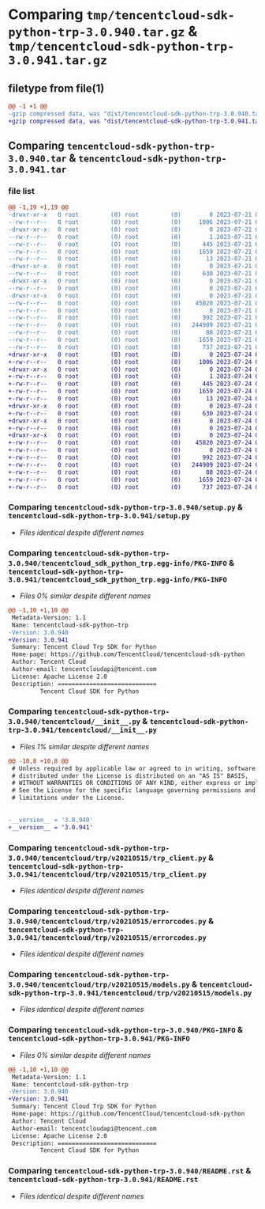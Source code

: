 # Comparing `tmp/tencentcloud-sdk-python-trp-3.0.940.tar.gz` & `tmp/tencentcloud-sdk-python-trp-3.0.941.tar.gz`

## filetype from file(1)

```diff
@@ -1 +1 @@
-gzip compressed data, was "dist/tencentcloud-sdk-python-trp-3.0.940.tar", last modified: Fri Jul 21 00:52:30 2023, max compression
+gzip compressed data, was "dist/tencentcloud-sdk-python-trp-3.0.941.tar", last modified: Mon Jul 24 00:46:57 2023, max compression
```

## Comparing `tencentcloud-sdk-python-trp-3.0.940.tar` & `tencentcloud-sdk-python-trp-3.0.941.tar`

### file list

```diff
@@ -1,19 +1,19 @@
-drwxr-xr-x   0 root         (0) root         (0)        0 2023-07-21 00:52:30.000000 tencentcloud-sdk-python-trp-3.0.940/
--rw-r--r--   0 root         (0) root         (0)     1006 2023-07-21 00:52:30.000000 tencentcloud-sdk-python-trp-3.0.940/setup.py
-drwxr-xr-x   0 root         (0) root         (0)        0 2023-07-21 00:52:30.000000 tencentcloud-sdk-python-trp-3.0.940/tencentcloud_sdk_python_trp.egg-info/
--rw-r--r--   0 root         (0) root         (0)        1 2023-07-21 00:52:30.000000 tencentcloud-sdk-python-trp-3.0.940/tencentcloud_sdk_python_trp.egg-info/dependency_links.txt
--rw-r--r--   0 root         (0) root         (0)      445 2023-07-21 00:52:30.000000 tencentcloud-sdk-python-trp-3.0.940/tencentcloud_sdk_python_trp.egg-info/SOURCES.txt
--rw-r--r--   0 root         (0) root         (0)     1659 2023-07-21 00:52:30.000000 tencentcloud-sdk-python-trp-3.0.940/tencentcloud_sdk_python_trp.egg-info/PKG-INFO
--rw-r--r--   0 root         (0) root         (0)       13 2023-07-21 00:52:30.000000 tencentcloud-sdk-python-trp-3.0.940/tencentcloud_sdk_python_trp.egg-info/top_level.txt
-drwxr-xr-x   0 root         (0) root         (0)        0 2023-07-21 00:52:30.000000 tencentcloud-sdk-python-trp-3.0.940/tencentcloud/
--rw-r--r--   0 root         (0) root         (0)      630 2023-07-21 00:52:30.000000 tencentcloud-sdk-python-trp-3.0.940/tencentcloud/__init__.py
-drwxr-xr-x   0 root         (0) root         (0)        0 2023-07-21 00:52:30.000000 tencentcloud-sdk-python-trp-3.0.940/tencentcloud/trp/
--rw-r--r--   0 root         (0) root         (0)        0 2023-07-21 00:52:30.000000 tencentcloud-sdk-python-trp-3.0.940/tencentcloud/trp/__init__.py
-drwxr-xr-x   0 root         (0) root         (0)        0 2023-07-21 00:52:30.000000 tencentcloud-sdk-python-trp-3.0.940/tencentcloud/trp/v20210515/
--rw-r--r--   0 root         (0) root         (0)    45820 2023-07-21 00:52:30.000000 tencentcloud-sdk-python-trp-3.0.940/tencentcloud/trp/v20210515/trp_client.py
--rw-r--r--   0 root         (0) root         (0)        0 2023-07-21 00:52:30.000000 tencentcloud-sdk-python-trp-3.0.940/tencentcloud/trp/v20210515/__init__.py
--rw-r--r--   0 root         (0) root         (0)      992 2023-07-21 00:52:30.000000 tencentcloud-sdk-python-trp-3.0.940/tencentcloud/trp/v20210515/errorcodes.py
--rw-r--r--   0 root         (0) root         (0)   244909 2023-07-21 00:52:30.000000 tencentcloud-sdk-python-trp-3.0.940/tencentcloud/trp/v20210515/models.py
--rw-r--r--   0 root         (0) root         (0)       88 2023-07-21 00:52:30.000000 tencentcloud-sdk-python-trp-3.0.940/setup.cfg
--rw-r--r--   0 root         (0) root         (0)     1659 2023-07-21 00:52:30.000000 tencentcloud-sdk-python-trp-3.0.940/PKG-INFO
--rw-r--r--   0 root         (0) root         (0)      737 2023-07-21 00:52:30.000000 tencentcloud-sdk-python-trp-3.0.940/README.rst
+drwxr-xr-x   0 root         (0) root         (0)        0 2023-07-24 00:46:57.000000 tencentcloud-sdk-python-trp-3.0.941/
+-rw-r--r--   0 root         (0) root         (0)     1006 2023-07-24 00:46:57.000000 tencentcloud-sdk-python-trp-3.0.941/setup.py
+drwxr-xr-x   0 root         (0) root         (0)        0 2023-07-24 00:46:57.000000 tencentcloud-sdk-python-trp-3.0.941/tencentcloud_sdk_python_trp.egg-info/
+-rw-r--r--   0 root         (0) root         (0)        1 2023-07-24 00:46:57.000000 tencentcloud-sdk-python-trp-3.0.941/tencentcloud_sdk_python_trp.egg-info/dependency_links.txt
+-rw-r--r--   0 root         (0) root         (0)      445 2023-07-24 00:46:57.000000 tencentcloud-sdk-python-trp-3.0.941/tencentcloud_sdk_python_trp.egg-info/SOURCES.txt
+-rw-r--r--   0 root         (0) root         (0)     1659 2023-07-24 00:46:57.000000 tencentcloud-sdk-python-trp-3.0.941/tencentcloud_sdk_python_trp.egg-info/PKG-INFO
+-rw-r--r--   0 root         (0) root         (0)       13 2023-07-24 00:46:57.000000 tencentcloud-sdk-python-trp-3.0.941/tencentcloud_sdk_python_trp.egg-info/top_level.txt
+drwxr-xr-x   0 root         (0) root         (0)        0 2023-07-24 00:46:57.000000 tencentcloud-sdk-python-trp-3.0.941/tencentcloud/
+-rw-r--r--   0 root         (0) root         (0)      630 2023-07-24 00:46:57.000000 tencentcloud-sdk-python-trp-3.0.941/tencentcloud/__init__.py
+drwxr-xr-x   0 root         (0) root         (0)        0 2023-07-24 00:46:57.000000 tencentcloud-sdk-python-trp-3.0.941/tencentcloud/trp/
+-rw-r--r--   0 root         (0) root         (0)        0 2023-07-24 00:46:57.000000 tencentcloud-sdk-python-trp-3.0.941/tencentcloud/trp/__init__.py
+drwxr-xr-x   0 root         (0) root         (0)        0 2023-07-24 00:46:57.000000 tencentcloud-sdk-python-trp-3.0.941/tencentcloud/trp/v20210515/
+-rw-r--r--   0 root         (0) root         (0)    45820 2023-07-24 00:46:57.000000 tencentcloud-sdk-python-trp-3.0.941/tencentcloud/trp/v20210515/trp_client.py
+-rw-r--r--   0 root         (0) root         (0)        0 2023-07-24 00:46:57.000000 tencentcloud-sdk-python-trp-3.0.941/tencentcloud/trp/v20210515/__init__.py
+-rw-r--r--   0 root         (0) root         (0)      992 2023-07-24 00:46:57.000000 tencentcloud-sdk-python-trp-3.0.941/tencentcloud/trp/v20210515/errorcodes.py
+-rw-r--r--   0 root         (0) root         (0)   244909 2023-07-24 00:46:57.000000 tencentcloud-sdk-python-trp-3.0.941/tencentcloud/trp/v20210515/models.py
+-rw-r--r--   0 root         (0) root         (0)       88 2023-07-24 00:46:57.000000 tencentcloud-sdk-python-trp-3.0.941/setup.cfg
+-rw-r--r--   0 root         (0) root         (0)     1659 2023-07-24 00:46:57.000000 tencentcloud-sdk-python-trp-3.0.941/PKG-INFO
+-rw-r--r--   0 root         (0) root         (0)      737 2023-07-24 00:46:57.000000 tencentcloud-sdk-python-trp-3.0.941/README.rst
```

### Comparing `tencentcloud-sdk-python-trp-3.0.940/setup.py` & `tencentcloud-sdk-python-trp-3.0.941/setup.py`

 * *Files identical despite different names*

### Comparing `tencentcloud-sdk-python-trp-3.0.940/tencentcloud_sdk_python_trp.egg-info/PKG-INFO` & `tencentcloud-sdk-python-trp-3.0.941/tencentcloud_sdk_python_trp.egg-info/PKG-INFO`

 * *Files 0% similar despite different names*

```diff
@@ -1,10 +1,10 @@
 Metadata-Version: 1.1
 Name: tencentcloud-sdk-python-trp
-Version: 3.0.940
+Version: 3.0.941
 Summary: Tencent Cloud Trp SDK for Python
 Home-page: https://github.com/TencentCloud/tencentcloud-sdk-python
 Author: Tencent Cloud
 Author-email: tencentcloudapi@tencent.com
 License: Apache License 2.0
 Description: ============================
         Tencent Cloud SDK for Python
```

### Comparing `tencentcloud-sdk-python-trp-3.0.940/tencentcloud/__init__.py` & `tencentcloud-sdk-python-trp-3.0.941/tencentcloud/__init__.py`

 * *Files 1% similar despite different names*

```diff
@@ -10,8 +10,8 @@
 # Unless required by applicable law or agreed to in writing, software
 # distributed under the License is distributed on an "AS IS" BASIS,
 # WITHOUT WARRANTIES OR CONDITIONS OF ANY KIND, either express or implied.
 # See the License for the specific language governing permissions and
 # limitations under the License.
 
 
-__version__ = '3.0.940'
+__version__ = '3.0.941'
```

### Comparing `tencentcloud-sdk-python-trp-3.0.940/tencentcloud/trp/v20210515/trp_client.py` & `tencentcloud-sdk-python-trp-3.0.941/tencentcloud/trp/v20210515/trp_client.py`

 * *Files identical despite different names*

### Comparing `tencentcloud-sdk-python-trp-3.0.940/tencentcloud/trp/v20210515/errorcodes.py` & `tencentcloud-sdk-python-trp-3.0.941/tencentcloud/trp/v20210515/errorcodes.py`

 * *Files identical despite different names*

### Comparing `tencentcloud-sdk-python-trp-3.0.940/tencentcloud/trp/v20210515/models.py` & `tencentcloud-sdk-python-trp-3.0.941/tencentcloud/trp/v20210515/models.py`

 * *Files identical despite different names*

### Comparing `tencentcloud-sdk-python-trp-3.0.940/PKG-INFO` & `tencentcloud-sdk-python-trp-3.0.941/PKG-INFO`

 * *Files 0% similar despite different names*

```diff
@@ -1,10 +1,10 @@
 Metadata-Version: 1.1
 Name: tencentcloud-sdk-python-trp
-Version: 3.0.940
+Version: 3.0.941
 Summary: Tencent Cloud Trp SDK for Python
 Home-page: https://github.com/TencentCloud/tencentcloud-sdk-python
 Author: Tencent Cloud
 Author-email: tencentcloudapi@tencent.com
 License: Apache License 2.0
 Description: ============================
         Tencent Cloud SDK for Python
```

### Comparing `tencentcloud-sdk-python-trp-3.0.940/README.rst` & `tencentcloud-sdk-python-trp-3.0.941/README.rst`

 * *Files identical despite different names*

